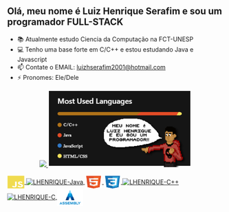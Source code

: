 ## Olá, meu nome é Luiz Henrique Serafim e sou um programador FULL-STACK ##

- 📚 Atualmente estudo Ciencia da Computação na FCT-UNESP
- 💻 Tenho uma base forte em C/C++ e estou estudando Java e Javascript
- 📫 Contate o EMAIL: luizhserafim2001@hotmail.com
- ⚡  Pronomes: Ele/Dele 

<div align="center">
  <a href="https://github.com/LHSerafim21">
  <img height="180em" src="https://github-readme-stats.vercel.app/api?username=LHSerafim21&show_icons=true&theme=dark&include_all_commits=true&count_private=true"/>
  <img height="180em" src="https://github.com/LHSerafim21/LHSerafim21/blob/main/Imagens/Most%20Used%20Languages.png?raw=true"/>
</div>

  <div style="display: inline_block"><br>
  <img align="center" alt="LHENRIQUE-Js" height="30" width="40" src="https://raw.githubusercontent.com/devicons/devicon/master/icons/javascript/javascript-plain.svg">
  <img align="center" alt="LHENRIQUE-Java" height="30" width="40" src="https://t.ctcdn.com.br/K7ExAkAuGOPFDxxm3KHEgRm8Xz0=/1024x0/smart/i553155.png">
  <img align="center" alt="LHENRIQUE-HTML" height="30" width="40" src="https://raw.githubusercontent.com/devicons/devicon/master/icons/html5/html5-original.svg">
  <img align="center" alt="LHENRIQUE-CSS" height="30" width="40" src="https://raw.githubusercontent.com/devicons/devicon/master/icons/css3/css3-original.svg">
  <img align="center" alt="LHENRIQUE-C++" height="35" width="35" src="https://www.alura.com.br/artigos/assets/formacao-linguagem-c-plus-plus/img-01.png">
  <img align="center" alt="LHENRIQUE-C" height="40" width="40" src="https://qph.fs.quoracdn.net/main-qimg-5e0c029605986bc1c4f97e2e433d1de8">
  <img align="center" alt="LHENRIQUE-C" height="40" width="60" src="https://github.com/LHSerafim21/LHSerafim21/blob/main/Imagens/SAMAVi-Assembly.png?raw=true">
</div>

 
